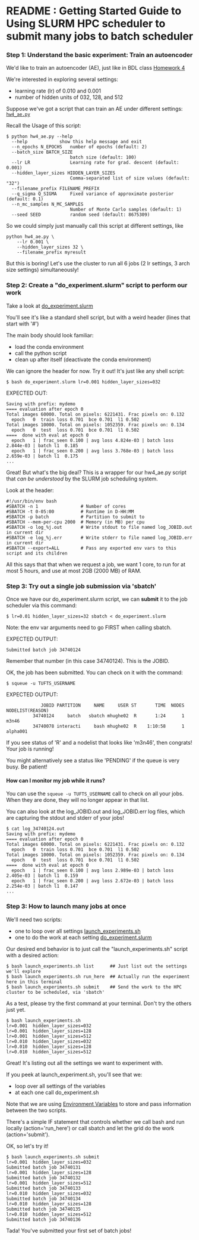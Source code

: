 # README : Getting Started Guide to Using SLURM HPC scheduler to submit many jobs to batch scheduler

### Step 1: Understand the basic experiment: Train an autoencoder

We'd like to train an autoencoder (AE), just like in BDL class [Homework 4](https://www.cs.tufts.edu/comp/150BDL/2018f/assignments/hw4.html)

We're interested in exploring several settings:
* learning rate (lr) of 0.010 and 0.001
* number of hidden units of 032, 128, and 512

Suppose we've got a script that can train an AE under different settings: [`hw4_ae.py`](https://github.com/tufts-ml/comp150_bdl_2018f_public/blob/master/hpc_example/hw4_ae.py)

Recall the Usage of this script:
```
$ python hw4_ae.py --help
  --help            show this help message and exit
  --n_epochs N_EPOCHS   number of epochs (default: 2)
  --batch_size BATCH_SIZE
                        batch size (default: 100)
  --lr LR               Learning rate for grad. descent (default: 0.001)
  --hidden_layer_sizes HIDDEN_LAYER_SIZES
                        Comma-separated list of size values (default: "32")
  --filename_prefix FILENAME_PREFIX
  --q_sigma Q_SIGMA     Fixed variance of approximate posterior (default: 0.1)
  --n_mc_samples N_MC_SAMPLES
                        Number of Monte Carlo samples (default: 1)
  --seed SEED           random seed (default: 8675309)

```

So we could simply just manually call this script at different settings, like
```
python hw4_ae.py \
    --lr 0.001 \
    --hidden_layer_sizes 32 \
    --filename_prefix myresult
```

But this is boring! Let's use the cluster to run all 6 jobs (2 lr settings, 3 arch size settings) simultaneously!

### Step 2: Create a "do_experiment.slurm" script to perform our work

Take a look at [do_experiment.slurm](https://github.com/tufts-ml/comp150_bdl_2018f_public/blob/master/hpc_example/do_experiment.slurm)

You'll see it's like a standard shell script, but with a weird header (lines that start with '#')

The main body should look familiar:
* load the conda environment
* call the python script
* clean up after itself (deactivate the conda environment)

We can ignore the header for now. Try it out! It's just like any shell script:

```
$ bash do_experiment.slurm lr=0.001 hidden_layer_sizes=032
```

EXPECTED OUT:

```
Saving with prefix: mydemo
==== evaluation after epoch 0
Total images 60000. Total on pixels: 6221431. Frac pixels on: 0.132
  epoch   0  train loss 0.701  bce 0.701  l1 0.502
Total images 10000. Total on pixels: 1052359. Frac pixels on: 0.134
  epoch   0  test  loss 0.701  bce 0.701  l1 0.502
====  done with eval at epoch 0
  epoch   1 | frac_seen 0.100 | avg loss 4.824e-03 | batch loss  2.844e-03 | batch l1  0.185
  epoch   1 | frac_seen 0.200 | avg loss 3.768e-03 | batch loss  2.659e-03 | batch l1  0.175
...
```

Great! But what's the big deal? This is a wrapper for our hw4_ae.py script that *can be understood* by the SLURM job scheduling system.

Look at the header:
```
#!/usr/bin/env bash
#SBATCH -n 1                # Number of cores
#SBATCH -t 0-05:00          # Runtime in D-HH:MM
#SBATCH -p batch            # Partition to submit to
#SBATCH --mem-per-cpu 2000  # Memory (in MB) per cpu
#SBATCH -o log_%j.out       # Write stdout to file named log_JOBID.out in current dir
#SBATCH -e log_%j.err       # Write stderr to file named log_JOBID.err in current dir
#SBATCH --export=ALL        # Pass any exported env vars to this script and its children

```
All this says that that when we request a job, we want 1 core, to run for at most 5 hours, and use at most 2GB (2000 MB) of RAM.


### Step 3: Try out a single job submission via 'sbatch'

Once we have our do_experiment.slurm script, we can **submit** it to the job scheduler via this command:

```
$ lr=0.01 hidden_layer_sizes=32 sbatch < do_experiment.slurm
```
Note: the env var arguments need to go FIRST when calling sbatch.

EXPECTED OUTPUT:
```
Submitted batch job 34740124
```
Remember that number (in this case 34740124). This is the JOBID. 

OK, the job has been submitted. You can check on it with the command:
```
$ squeue -u TUFTS_USERNAME
```
EXPECTED OUTPUT:
```
             JOBID PARTITION     NAME     USER ST       TIME  NODES NODELIST(REASON)
          34740124     batch   sbatch mhughe02  R       1:24      1 m3n46
          34740078 interacti     bash mhughe02  R    1:10:58      1 alpha001
```
If you see status of 'R' and a nodelist that looks like 'm3n46', then congrats! Your job is running!

You might alternatively see a status like 'PENDING' if the queue is very busy. Be patient!

#### How can I monitor my job while it runs?

You can use the `squeue -u TUFTS_USERNAME` call to check on all your jobs. When they are done, they will no longer appear in that list.

You can also look at the log_JOBID.out and log_JOBID.err log files, which are capturing the stdout and stderr of your jobs!

```
$ cat log_34740124.out
Saving with prefix: mydemo
==== evaluation after epoch 0
Total images 60000. Total on pixels: 6221431. Frac pixels on: 0.132
  epoch   0  train loss 0.701  bce 0.701  l1 0.502
Total images 10000. Total on pixels: 1052359. Frac pixels on: 0.134
  epoch   0  test  loss 0.701  bce 0.701  l1 0.502
====  done with eval at epoch 0
  epoch   1 | frac_seen 0.100 | avg loss 2.989e-03 | batch loss  2.405e-03 | batch l1  0.159
  epoch   1 | frac_seen 0.200 | avg loss 2.672e-03 | batch loss  2.254e-03 | batch l1  0.147
...
```

### Step 3: How to launch many jobs at once

We'll need two scripts:
* one to loop over all settings [launch_experiments.sh](https://github.com/tufts-ml/comp150_bdl_2018f_public/blob/master/hpc_example/launch_experiments.sh)
* one to do the work at each setting [do_experiment.slurm](https://github.com/tufts-ml/comp150_bdl_2018f_public/blob/master/hpc_example/do_experiment.slurm)

Our desired end behavior is to just call the "launch_experiments.sh" script with a desired action:
```
$ bash launch_experiments.sh list      ## Just list out the settings we'll explore
$ bash launch_experiments.sh run_here  ## Actually run the experiment here in this terminal
$ bash launch_experiments.sh submit    ## Send the work to the HPC cluster to be scheduled, via 'sbatch'
```

As a test, please try the first command at your terminal. Don't try the others just yet.

```
$ bash launch_experiments.sh
lr=0.001  hidden_layer_sizes=032
lr=0.001  hidden_layer_sizes=128
lr=0.001  hidden_layer_sizes=512
lr=0.010  hidden_layer_sizes=032
lr=0.010  hidden_layer_sizes=128
lr=0.010  hidden_layer_sizes=512
```

Great! It's listing out all the settings we want to experiment with.

If you peek at launch_experiment.sh, you'll see that we:
* loop over all settings of the variables
* at each one call do_experiment.sh 

Note that we are using [Environment Variables](https://www.digitalocean.com/community/tutorials/how-to-read-and-set-environmental-and-shell-variables-on-a-linux-vps) to store and pass information between the two scripts.

There's a simple IF statement that controls whether we call bash and run locally (action='run_here') or call sbatch and let the grid do the work (action='submit').

OK, so let's try it! 

```
$ bash launch_experiments.sh submit
lr=0.001  hidden_layer_sizes=032
Submitted batch job 34740131
lr=0.001  hidden_layer_sizes=128
Submitted batch job 34740132
lr=0.001  hidden_layer_sizes=512
Submitted batch job 34740133
lr=0.010  hidden_layer_sizes=032
Submitted batch job 34740134
lr=0.010  hidden_layer_sizes=128
Submitted batch job 34740135
lr=0.010  hidden_layer_sizes=512
Submitted batch job 34740136
```

Tada! You've submitted your first set of batch jobs!
